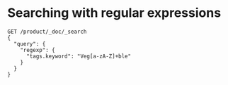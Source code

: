# Searching with regular expressions

```
GET /product/_doc/_search
{
  "query": {
    "regexp": {
      "tags.keyword": "Veg[a-zA-Z]+ble"
    }
  }
}
```
